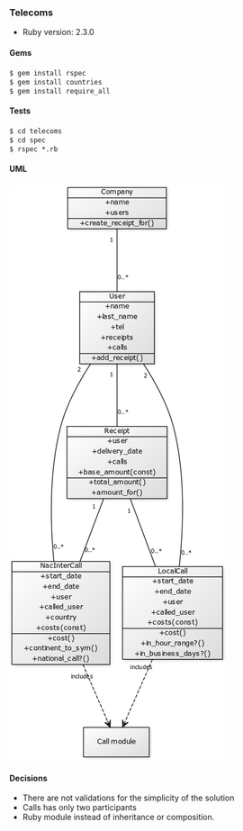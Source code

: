 ### Telecoms
- Ruby version: 2.3.0

#### Gems

```
$ gem install rspec
$ gem install countries
$ gem install require_all
```

#### Tests

```
$ cd telecoms
$ cd spec
$ rspec *.rb
```

#### UML
![telecoms uml](https://raw.githubusercontent.com/adrianescat/telecoms/master/doc/telecoms_uml.png)

#### Decisions
- There are not validations for the simplicity of the solution 
- Calls has only two participants
- Ruby module instead of inheritance or composition.
